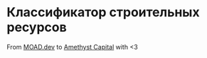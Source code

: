 # Классификатор строительных ресурсов

From [MOAD.dev](https://moad.dev/) to [Amethyst Capital](https://amethystcapital.ru/) with <3

